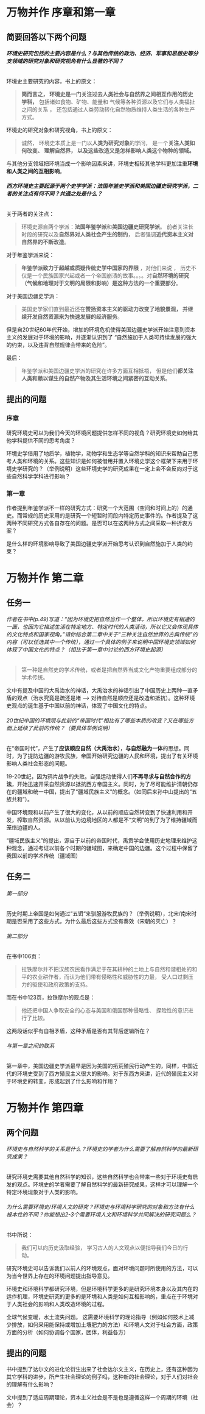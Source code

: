 # 万物并作 序章和第一章

## 简要回答以下两个问题

###### **环境史研究包括的主要内容是什么？与其他传统的政治、经济、军事和思想史等分支领域的研究对象和研究视角有什么显著的不同？**

环境史主要研究的内容，书上的原文： 

>**简而言之， 环境史是一门关注过去人类社会与自然界之间相互作用的历史学科，** 包括诸如食物、矿物、能量和 气候等各种资源以及它们与人类福扯之间的关系 ， 还包括通过人类劳动转化自然物质维持人类生活的各种生产方式。

环境史的研究对象和研究视角，书上的原文：

>诚然， 环境史本质上是一门以**人类为研究对象**的学问， 是一个**关注人类如何改变、 理解自然界， 以及这些改造又是怎样影响人类这个物种的领域。**

与其他分支领域把环境当成一个影响因素来讲，环境史相较其他学科更加注重**环境和人类之间的互相影响**。

###### **西方环境史主要起源于两个史学学派：法国年鉴史学派和美国边疆史研究学派，二者的关注点有何不同？共通之处是什么？**

关于两者的关注点：

>环境史源自两个学派：**法国年鉴学派**和**美国边疆史研究学派**。 前者关注长时段的研究以及**自然界对人类社会产生的制约**， 后者强调**近代资本主义对自然界的不断改造**。

对于年鉴学派来说：

>**年鉴学派致力于超越或质疑传统史学中国家的界限** ，对他们来说 ， 历史不仅是一个民族国家兴起或者一个帝国崩溃的故事。。。。对**自然环境的研究（气候和地理对于文明的局限和影响）是这种方法的一个重要部分**。

对于美国边疆史学派：

>美国史学家们直到最近还在**赞扬资本主义的驱动力改变了地貌景观， 并继续开发自然资源来为快速发展的经济服务**。

但是自20世纪60年代开始，增加的环境危机使得美国边疆史学派开始注意到资本主义的发展对于环境的影响，并逐渐认识到了 “自然施加于人类可持续发展的强大的约束，以及违背自然规律会带来的危险”。

最后：

>年鉴学派和美国边疆史学派的研究在许多方面互相抵梧， 但是他们**都关注人类和赖以谋生的自然产物及其生活环境之间紧密的互动关系**。

## 提出的问题

### 序章

研究环境史可以为我们今天的环境问题提供怎样不同的视角？研究环境史如何给其他学科提供不同的思考角度？

环境史学借用了地质学，植物学，动物学和生态学等自然学科的知识来帮助自己思考人类和环境的关系。这些知识是如何被借用并置入环境史学这个框架下来用于环境史学研究的？（举例说明）这些环境史学的研究成果在一定上会不会反向对于这些自然科学学科进行影响？

### 第一章

作者提到年鉴学派不一样的研究方式：研究一个大范围（空间和时间上的）的通史。而常规的历史采用的是研究一个短暂时间段内特定历史事件的。作者提及了这两种不同研究方式各自存在的问题。是否可以在这两种方式之间采取一种折衷方案？

是什么样的环境影响导致了美国边疆史学派开始思考认识到自然施加于人类的约束？

# 万物并作 第二章

## 任务一

###### 作者在书中(p.49)写道：“因为环境史把自然当作一个整体，所以环境史有相通的一面，也因为它描述生活在特定地方、特定时代的人类活动，所以它又会体现具体的文化特点和国家视角。”请你结合第二章中关于“三种关注自然世界的古典传统”的内容（可以任选其中一个传统），通过一个具体的例子来说明中国环境史领域如何体现了中国文化的特点？（相比于第一章中讨论的西方环境史起源）

>第一种是自然史的学术传统，或者是把自然界当成文化产物重要组成部分的学术传统。

文中有提及中国的大禹治水的神话，大禹治水的神话引出了中国历史上两种一直矛盾的观点（治水究竟是疏还是堵 –> 对待自然是顺应还是改造和抵抗）。这种环境史观点的诞生基于中国以前的神话，体现了中国文化的特点。

###### 20世纪中国的环境观与此前的“帝国时代”相比有了哪些本质的改变？又在哪些方面上延续了此前的传统？（要具体举例说明）

在“帝国时代”，产生了**应该顺应自然（大禹治水）**，**与自然融为一体**的思想。同时，为了提防边疆的游牧民族，帝国开始研究边疆的人民和环境，提出了有关环境影响人类社会形态的问题。

19-20世纪，因为鸦片战争的失败。自强运动使得人们**不再寻求与自然合作的方法**，开始迅速开采自然资源以抵抗西方帝国主义。同时，为了尽可能维护清朝仍存在的疆域和统一中国，提出了“疆域民族主义”的概念。（如同后来孙中山提出的“五族共和”）。

中国环境观和以前产生了很大的变化，从以前的顺应自然转变到了快速利用和开发，榨取自然资源。从以前认为边境地区的人都是不“文明”的到了为了维持疆域而笼络边疆的人。

“疆域民族主义”的提出，源自于以前的帝国时代，禹贡学会使用历史地理来维护这种观念，通过考证以前各个时期的疆域图，来确定中国的边疆。这个过程中保留了我国以前的学术传统（疆域图）

## 任务二

###### 第一部分

历史时期上帝国是如何通过“五饵“来驯服游牧民族的？（举例说明），北宋/南宋时期是否采用了这些方式，为什么最后这些方式没有奏效（宋朝的灭亡）？

###### 第二部分

在书中106页：

>拉铁摩尔并不把汉族农民看作满足于在其耕种的土地上与自然和谐相处的和平的农业耕作者，而认为他们带有侵略性和威胁性的力最， 受人口过剩压力的驱使和政府政策的支持。

而在书中123页，拉铁摩尔的观点是：

>他还把中国人争取安全的心态与美国和俄国那种侵略性、 探险性的意识进行了比较。

这两段话似乎有自相矛盾，这种矛盾是否有其背后逻辑所在？

###### 与第一章之间的联系

第一章中，美国边疆史学派最早是因为美国的拓荒殖民行动产生的，同样，中国近代的环境史受到了西方殖民主义很大的影响。对于东西方来讲，近代的殖民主义对于环境史的转变，形成起到了什么影响和作用？

# 万物并作 第四章

## 两个问题

###### 环境史与自然科学的关系是什么？环境史的学者为什么需要了解自然科学的最新研究成果？

研究环境史需要其他自然科学的知识，这些自然科学也会带来一些对于环境史有启发的观点。环境史的学者需要了解自然科学的最新研究成果，这样才可以理解一个特定环境现象对于人类的影响。

######  为什么需要环境史/环境人文的研究？环境史与环境科学研究的对象和方法有什么根本性的不同？你能想出2-3个需要环境人文和环境科学共同解决的研究问题么？

书中所说：

>我们可以向历史汲取经验， 学习古人的人文观点以便指导我们今日的行动。

研究环境史可以告诉我们以前人的环境观点，面对环境问题时所使用的方法，可以为当今世界上存在的环境问题提出指导意见。

环境史和环境科学都研究环境，但是环境科学更多的是研究环境本身以及其内在的运作机理，环境史研究的更多的是环境和人类是如何互相影响的，重点在于环境对于人类社会的影响和人类改造环境的过程。

全球气候变暖，水土流失问题。 这需要环境科学的理论指导（例如如何技术上减少排放，如何采用能保持或增加土壤肥力的方法）和环境人文对于社会方面，政策方面的分析（如何协调各个国家，团体，利益各方）

## 提出的问题

书中提到了达尔文的进化论衍生出来了社会达尔文主义，在历史上，还有这种因为其它学科的进步，所产生社会理论的例子吗，这种新的社会理论，对于人们对社会的理解有什么影响？

文中提到了适应周期理论，资本主义社会是不是也是遵循这样一个周期的环境（社会）？

